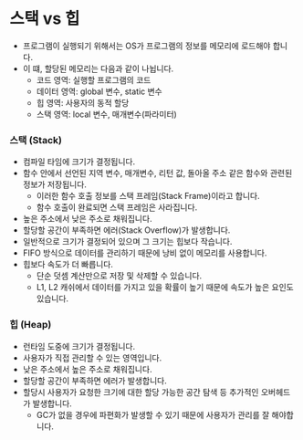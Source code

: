 # 스택 vs 힙

* 프로그램이 실행되기 위해서는 OS가 프로그램의 정보를 메모리에 로드해야 합니다.
* 이 떄, 할당된 메모리는 다음과 같이 나뉩니다.
  * 코드 영역: 실행할 프로그램의 코드
  * 데이터 영역: global 변수, static 변수
  * 힙 영역: 사용자의 동적 할당
  * 스택 영역: local 변수, 매개변수(파라미터)



### 스택 (Stack)

* 컴파일 타임에 크기가 결정됩니다.
* 함수 안에서 선언된 지역 변수, 매개변수, 리턴 값, 돌아올 주소 같은 함수와 관련된 정보가 저장됩니다.
  * 이러한 함수 호출 정보를 스택 프레임(Stack Frame)이라고 합니다.
  * 함수 호출이 완료되면 스택 프레임은 사라집니다.
* 높은 주소에서 낮은 주소로 채워집니다.
* 할당할 공간이 부족하면 에러(Stack Overflow)가 발생합니다.
* 일반적으로 크기가 결정되어 있으며 그 크기는 힙보다 작습니다.
* FIFO 방식으로 데이터를 관리하기 때문에 낭비 없이 메모리를 사용합니다.
* 힙보다 속도가 더 빠릅니다.
  * 단순 덧셈 계산만으로 저장 및 삭제할 수 있습니다.
  * L1, L2 캐쉬에서 데이터를 가지고 있을 확률이 높기 때문에 속도가 높은 요인도 있습니다.



### 힙 (Heap)

* 런타임 도중에 크기가 결정됩니다.
* 사용자가 직접 관리할 수 있는 영역입니다.
* 낮은 주소에서 높은 주소로 채워집니다.
* 할당할 공간이 부족하면 에러가 발생합니다.
* 할당시 사용자가 요청한 크기에 대한 할당 가능한 공간 탐색 등 추가적인 오버헤드가 발생합니다.
  * GC가 없을 경우에 파편화가 발생할 수 있기 때문에 사용자가 관리를 잘 해야합니다.

